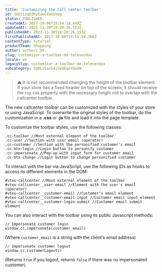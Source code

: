 ```yaml
---
title: 'Customizing the Call center toolbar'
id: 1XEz1zqO3KyIuwC4asUsOg
status: PUBLISHED
createdAt: 2017-10-06T15:54:18.649Z
updatedAt: 2021-11-30T18:20:26.153Z
publishedAt: 2021-11-30T18:20:26.153Z
firstPublishedAt: 2017-10-06T15:55:58.368Z
contentType: tutorial
productTeam: Shopping
author: authors_59
slug: customizar-a-toolbar-de-televendas
locale: en
legacySlug: customizar-a-toolbar-de-televendas
subcategory: 2g6LxtasS4iSeGEqeYUuGW
---
```


>⚠️ It is not recommended changing the height of the toolbar element. If your store has a fixed header on top of the screen, it should receive the `top` css property with the necessary height not to overlap with the callcenter toolbar.

The new callcenter toolbar can be customized with the styles of your store or using JavaScript. To overwrite the original styles of the toolbar, do the customization in a **.css** or **.js** file and load it into the page template.

To customize the toolbar styles, use the following classes:

```
.cc-toolbar //Most external element of the toolbar
.cc-user //Section with user email (operator)  
.cc-customer //Section with the personified customer's email
.cc-btn-login //Login button to personify customer
.cc-impersonate //Pop-up with input form for customer email
.cc-btn-change //Login button to change personified customer
```

To interact with the bar via JavaScript, use the following IDs as hooks to access its different elements in the DOM:

```
#vtex-callcenter //Most external element of the toolbar
#vtex-callcenter__user-email //Element with the user's email (operator)  
#vtex-callcenter__customer-email //Customer's email element
#vtex-callcenter__customer-email-input //Customer email input element
#vtex-callcenter__customer-login-submit //Customer email submit element
``` 

You can also interact with the toolbar using its public Javascript methods:

```
// Impersonate customer login
window.cc.impersonate(customer_email)
```

(Where `customer_email` is a string with the client's email address)


```
// Impersonate customer logout
window.cc.customerLogout()
```
(Returns `true` if you logout, returns `false` if there was no impersonated customer)

